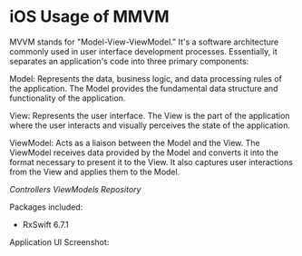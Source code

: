 # iOS Usage of MMVM


MVVM stands for "Model-View-ViewModel." It's a software architecture commonly used in user interface development processes. Essentially, it separates an application's code into three primary components:

Model: Represents the data, business logic, and data processing rules of the application. The Model provides the fundamental data structure and functionality of the application.

View: Represents the user interface. The View is the part of the application where the user interacts and visually perceives the state of the application.

ViewModel: Acts as a liaison between the Model and the View. The ViewModel receives data provided by the Model and converts it into the format necessary to present it to the View. It also captures user interactions from the View and applies them to the Model.

*Controllers*
*ViewModels* 
*Repository* 

Packages included: 

* RxSwift 6.7.1


Application UI Screenshot: 
